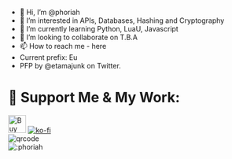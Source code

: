 - 👋 Hi, I’m @phoriah
- 👀 I’m interested in APIs, Databases, Hashing and Cryptography
- 🌱 I’m currently learning Python, LuaU, Javascript
- 💞️ I’m looking to collaborate on T.B.A
- 📫 How to reach me - here
- Current prefix: Eu
- PFP by @etamajunk on Twitter.
# 💖 Support Me & My Work:
<a href='https://ko-fi.com/M4M1JNH5G' target='_blank'><img height='36' style='border:0px;height:36px;' src='https://storage.ko-fi.com/cdn/kofi2.png?v=3' border='0' alt='Buy Me a Coffee at ko-fi.com' /></a>
[![ko-fi](https://ko-fi.com/img/githubbutton_sm.svg)](https://ko-fi.com/M4M1JNH5G)
<br />
![qrcode](https://user-images.githubusercontent.com/95628489/231759262-25661006-b7ca-4967-a79d-2b465cd9575a.png)
<br />
![:phoriah](https://count.getloli.com/get/@:phoriah?theme=rule34)
<!---
phoriah/phoriah is a ✨ special ✨ repository because its `README.md` (this file) appears on your GitHub profile.
You can click the Preview link to take a look at your changes.
--->
